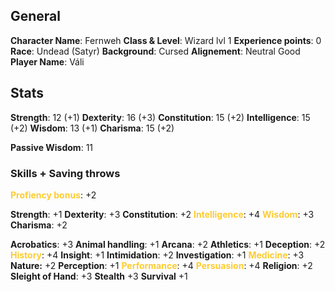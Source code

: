## General
**Character Name**: Fernweh
**Class & Level**: Wizard lvl 1
**Experience points**: 0
**Race**: Undead (Satyr)
**Background**: Cursed
**Alignement**: Neutral Good
**Player Name**: Váli

## Stats
**Strength**: 12 (+1)
**Dexterity**: 16 (+3)
**Constitution**: 15 (+2)
**Intelligence**: 15 (+2)
**Wisdom**: 13 (+1)
**Charisma**: 15 (+2)

**Passive Wisdom**: 11

### Skills + Saving throws
<b><span style="color:#fecc2f">Profiency bonus</span></b>: +2

**Strength**: +1
**Dexterity**: +3
**Constitution**: +2
<b><span style="color:#fecc2f">Intelligence</span></b>: +4
<b><span style="color:#fecc2f">Wisdom</span></b>: +3
**Charisma**: +2

**Acrobatics**: +3
**Animal handling**: +1
**Arcana**: +2
**Athletics**: +1
**Deception**: +2
<b><span style="color:#fecc2f">History</span></b>: +4
**Insight**: +1
**Intimidation**: +2
**Investigation**: +1
<b><span style="color:#fecc2f">Medicine</span></b>: +3
**Nature:** +2
**Perception**: +1
<b><span style="color:#fecc2f">Performance</span></b>: +4
<b><span style="color:#fecc2f">Persuasion</span></b>: +4
**Religion**: +2
**Sleight of Hand**: +3
**Stealth** +3
**Survival** +1
